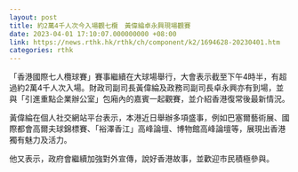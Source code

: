 ```yaml
---
layout: post
title: 約2萬4千人次今入場觀七欖　黃偉綸卓永興現場觀賽
date: 2023-04-01 17:10:07.000000000 +08:00
link: https://news.rthk.hk/rthk/ch/component/k2/1694628-20230401.htm
categories: rthk
---
```


「香港國際七人欖球賽」賽事繼續在大球場舉行，大會表示截至下午4時半，有超過約2萬4千人次入場。財政司副司長黃偉綸及政務司副司長卓永興亦有到場，並與「引進重點企業辦公室」包廂內的嘉賓一起觀賽，並介紹香港復常後最新情況。

黃偉綸在個人社交網站平台表示，本港近日舉辦多項盛事，例如巴塞爾藝術展、國際都會高爾夫球錦標賽、「裕澤香江」高峰論壇、博物館高峰論壇等，展現出香港獨有魅力及活力。

他又表示，政府會繼續加強對外宣傳，說好香港故事，並歡迎市民積極參與。
